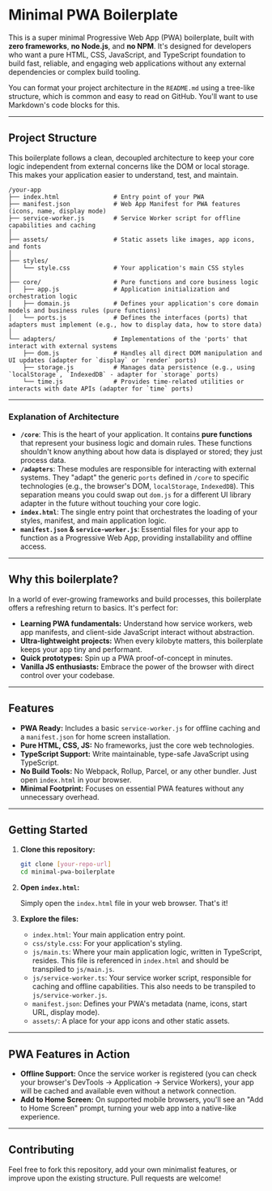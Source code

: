 # Minimal PWA Boilerplate

This is a super minimal Progressive Web App (PWA) boilerplate, built with **zero frameworks**, **no Node.js**, and **no NPM**. It's designed for developers who want a pure HTML, CSS, JavaScript, and TypeScript foundation to build fast, reliable, and engaging web applications without any external dependencies or complex build tooling.

You can format your project architecture in the `README.md` using a tree-like structure, which is common and easy to read on GitHub. You'll want to use Markdown's code blocks for this.

---


## Project Structure

This boilerplate follows a clean, decoupled architecture to keep your core logic independent from external concerns like the DOM or local storage. This makes your application easier to understand, test, and maintain.

```
/your-app
├── index.html               # Entry point of your PWA
├── manifest.json            # Web App Manifest for PWA features (icons, name, display mode)
├── service-worker.js        # Service Worker script for offline capabilities and caching
│
├── assets/                  # Static assets like images, app icons, and fonts
│
├── styles/
│   └── style.css            # Your application's main CSS styles
│
├── core/                    # Pure functions and core business logic
│   ├── app.js               # Application initialization and orchestration logic
│   ├── domain.js            # Defines your application's core domain models and business rules (pure functions)
│   └── ports.js             # Defines the interfaces (ports) that adapters must implement (e.g., how to display data, how to store data)
│
└── adapters/                # Implementations of the 'ports' that interact with external systems
    ├── dom.js               # Handles all direct DOM manipulation and UI updates (adapter for `display` or `render` ports)
    ├── storage.js           # Manages data persistence (e.g., using `localStorage`, `IndexedDB` - adapter for `storage` ports)
    └── time.js              # Provides time-related utilities or interacts with date APIs (adapter for `time` ports)
```

---

### Explanation of Architecture

* **`/core`**: This is the heart of your application. It contains **pure functions** that represent your business logic and domain rules. These functions shouldn't know anything about how data is displayed or stored; they just process data.
* **`/adapters`**: These modules are responsible for interacting with external systems. They "adapt" the generic `ports` defined in `/core` to specific technologies (e.g., the browser's DOM, `localStorage`, `IndexedDB`). This separation means you could swap out `dom.js` for a different UI library adapter in the future without touching your core logic.
* **`index.html`**: The single entry point that orchestrates the loading of your styles, manifest, and main application logic.
* **`manifest.json` & `service-worker.js`**: Essential files for your app to function as a Progressive Web App, providing installability and offline access.

---


## Why this boilerplate?

In a world of ever-growing frameworks and build processes, this boilerplate offers a refreshing return to basics. It's perfect for:

* **Learning PWA fundamentals:** Understand how service workers, web app manifests, and client-side JavaScript interact without abstraction.
* **Ultra-lightweight projects:** When every kilobyte matters, this boilerplate keeps your app tiny and performant.
* **Quick prototypes:** Spin up a PWA proof-of-concept in minutes.
* **Vanilla JS enthusiasts:** Embrace the power of the browser with direct control over your codebase.

---

## Features

* **PWA Ready:** Includes a basic `service-worker.js` for offline caching and a `manifest.json` for home screen installation.
* **Pure HTML, CSS, JS:** No frameworks, just the core web technologies.
* **TypeScript Support:** Write maintainable, type-safe JavaScript using TypeScript.
* **No Build Tools:** No Webpack, Rollup, Parcel, or any other bundler. Just open `index.html` in your browser.
* **Minimal Footprint:** Focuses on essential PWA features without any unnecessary overhead.

---

## Getting Started

1.  **Clone this repository:**

    ```bash
    git clone [your-repo-url]
    cd minimal-pwa-boilerplate
    ```

2.  **Open `index.html`:**

    Simply open the `index.html` file in your web browser. That's it!

3.  **Explore the files:**

    * `index.html`: Your main application entry point.
    * `css/style.css`: For your application's styling.
    * `js/main.ts`: Where your main application logic, written in TypeScript, resides. This file is referenced in `index.html` and should be transpiled to `js/main.js`.
    * `js/service-worker.ts`: Your service worker script, responsible for caching and offline capabilities. This also needs to be transpiled to `js/service-worker.js`.
    * `manifest.json`: Defines your PWA's metadata (name, icons, start URL, display mode).
    * `assets/`: A place for your app icons and other static assets.

---

## PWA Features in Action

* **Offline Support:** Once the service worker is registered (you can check your browser's DevTools -> Application -> Service Workers), your app will be cached and available even without a network connection.
* **Add to Home Screen:** On supported mobile browsers, you'll see an "Add to Home Screen" prompt, turning your web app into a native-like experience.

---

## Contributing

Feel free to fork this repository, add your own minimalist features, or improve upon the existing structure. Pull requests are welcome!
